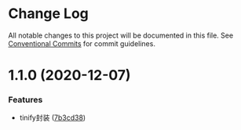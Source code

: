 # Change Log

All notable changes to this project will be documented in this file.
See [Conventional Commits](https://conventionalcommits.org) for commit guidelines.

# 1.1.0 (2020-12-07)


### Features

* tinify封装 ([7b3cd38](https://github.com/monkeyfeiyu/mkfe/commit/7b3cd382010dca177a2af9eb07e4a6c77b3d0a23))
